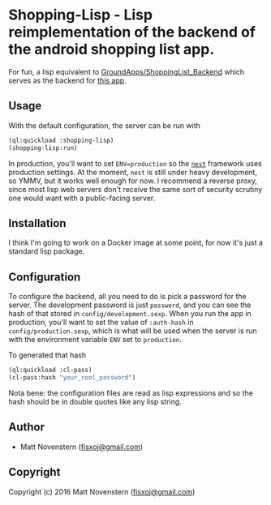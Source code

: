 # Shopping-Lisp - Lisp reimplementation of the backend of the android shopping list app.

For fun, a lisp equivalent to [GroundApps/ShoppingList_Backend](https://github.com/GroundApps/ShoppingList_Backend) which serves as the backend for [this app](https://github.com/GroundApps/ShoppingList).

## Usage
With the default configuration, the server can be run with
```lisp
(ql:quickload :shopping-lisp)
(shopping-lisp:run)
```

In production, you'll want to set `ENV=production` so the [`nest`](https://gitlab.com/knttl/nest) framework uses production settings.  At the moment, `nest` is still under heavy development, so YMMV, but it works well enough for now.  I recommend a reverse proxy, since most lisp web servers don't receive the same sort of security scrutiny one would want with a public-facing server.

## Installation
I think I'm going to work on a Docker image at some point, for now it's just a standard lisp package.

## Configuration
To configure the backend, all you need to do is pick a password for the server.  The development password is just `password`, and you can see the hash of that stored in `config/development.sexp`.  When you run the app in production, you'll want to set the value of `:auth-hash` in `config/production.sexp`, which is what will be used when the server is run with the environment variable `ENV` set to `production`.

To generated that hash
```lisp
(ql:quickload :cl-pass)
(cl-pass:hash "your_cool_password")
```
Nota bene: the configuration files are read as lisp expressions and so the hash should be in double quotes like any lisp string.

## Author

* Matt Novenstern (fisxoj@gmail.com)

## Copyright

Copyright (c) 2016 Matt Novenstern (fisxoj@gmail.com)
